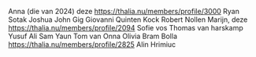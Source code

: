 
Anna (die van 2024) deze https://thalia.nu/members/profile/3000
Ryan Sotak
Joshua John Gig
Giovanni 
Quinten Kock
Robert Nollen
Marijn, deze https://thalia.nu/members/profile/2094
Sofie vos
Thomas van harskamp
Yusuf Ali
Sam Yaun
Tom van Onna
Olivia 
Bram Bolla https://thalia.nu/members/profile/2825
Alin Hrimiuc

